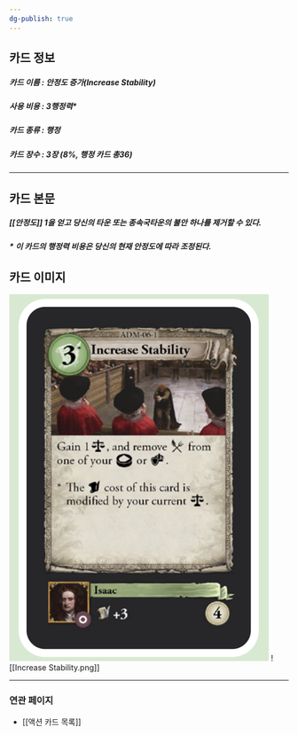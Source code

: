 ```yaml
---
dg-publish: true
---
```

## 카드 정보
##### 카드 이름 : 안정도 증가(Increase Stability)
##### 사용 비용 : 3행정력*
##### 카드 종류 : 행정
##### 카드 장수 : 3장 (8%, 행정 카드 총36)
---
## 카드 본문
##### [[안정도]] 1을 얻고 당신의 타운 또는 종속국타운의 불안 하나를 제거할 수 있다.
##### * 이 카드의 행정력 비용은 당신의 현재 안정도에 따라 조정된다.

## 카드 이미지
<img src="\Assets\Increase Stability.png"/>
![[Increase Stability.png]]

--- 

### 연관 페이지
- [[액션 카드 목록]]

